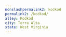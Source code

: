 ```yaml
---
﻿nonslashpermalink2: kodkod
permalink2: /kodkod/
alley: Kodkod
city: Terra Alta
state: West Virginia
---
```

